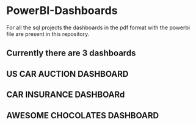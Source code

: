 # PowerBI-Dashboards
For all the sql projects the dashboards in the pdf format with the powerbi file are present in this repository.

## Currently there are 3 dashboards

## US CAR AUCTION DASHBOARD


## CAR INSURANCE DASHBOARd


## AWESOME CHOCOLATES DASHBOARD
